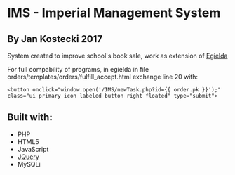 # IMS - Imperial Management System

## By Jan Kostecki 2017

System created to improve school's book sale, work as extension of [Egielda](github.com/m4tx/egielda)

For full compability of programs, in egielda in file orders/templates/orders/fulfill_accept.html exchange line 20 with:

```
<button onclick="window.open('/IMS/newTask.php?id={{ order.pk }}');" class="ui primary icon labeled button right floated" type="submit">
```

## Built with:
* PHP
* HTML5
* JavaScript
* [JQuery](jquery.com)
* MySQLi
